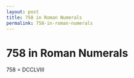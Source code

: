 ```yaml
---
layout: post
title: 758 in Roman Numerals
permalink: 758-in-roman-numerals
---
```


# 758 in Roman Numerals

758 = DCCLVIII
